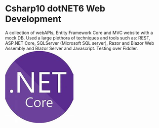 # Csharp10 dotNET6 Web Development
A collection of webAPIs, Entity Framework Core and MVC website with a mock DB. Used a large plethora of techniques and tools such as: REST, ASP.NET Core, SQLServer (Microsoft SQL server), Razor and Blazor Web Assembly and Blazor Server and Javascript. Testing over Fiddler.
![dotnet](dotnet.png)
